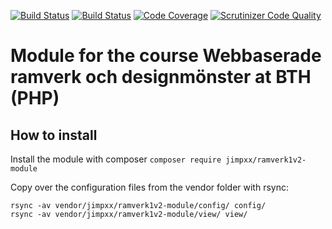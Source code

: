 [![Build Status](https://travis-ci.org/Jimpxx/ramverk1v2-module.svg?branch=master)](https://travis-ci.org/Jimpxx/ramverk1v2-module)
[![Build Status](https://scrutinizer-ci.com/g/Jimpxx/ramverk1v2-module/badges/build.png?b=master)](https://scrutinizer-ci.com/g/Jimpxx/ramverk1v2-module/build-status/master)
[![Code Coverage](https://scrutinizer-ci.com/g/Jimpxx/ramverk1v2-module/badges/coverage.png?b=master)](https://scrutinizer-ci.com/g/Jimpxx/ramverk1v2-module/?branch=master)
[![Scrutinizer Code Quality](https://scrutinizer-ci.com/g/Jimpxx/ramverk1v2-module/badges/quality-score.png?b=master)](https://scrutinizer-ci.com/g/Jimpxx/ramverk1v2-module/?branch=master)

# Module for the course Webbaserade ramverk och designmönster at BTH (PHP)

## How to install

Install the module with composer
`composer require jimpxx/ramverk1v2-module`

Copy over the configuration files from the vendor folder with rsync:

```
rsync -av vendor/jimpxx/ramverk1v2-module/config/ config/
rsync -av vendor/jimpxx/ramverk1v2-module/view/ view/
```
